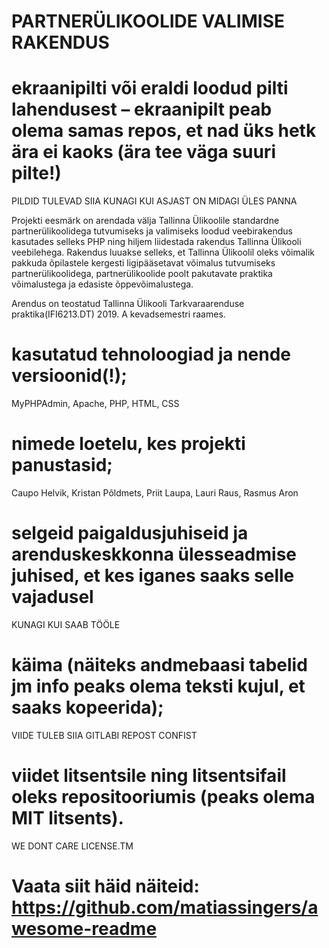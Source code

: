 # PARTNERÜLIKOOLIDE VALIMISE RAKENDUS


# ekraanipilti või eraldi loodud pilti lahendusest – ekraanipilt peab olema samas repos, et nad üks hetk ära ei kaoks (ära tee väga suuri pilte!)
PILDID TULEVAD SIIA KUNAGI KUI ASJAST ON MIDAGI ÜLES PANNA

Projekti eesmärk on arendada välja Tallinna Ülikoolile standardne partnerülikoolidega tutvumiseks ja valimiseks loodud veebirakendus kasutades selleks PHP ning hiljem liidestada rakendus Tallinna Ülikooli veebilehega.
Rakendus luuakse selleks, et Tallinna Ülikoolil  oleks võimalik pakkuda õpilastele kergesti ligipääsetavat võimalus tutvumiseks partnerülikoolidega, partnerülikoolide poolt pakutavate praktika võimalustega ja edasiste õppevõimalustega.

Arendus on teostatud Tallinna Ülikooli Tarkvaraarenduse praktika(IFI6213.DT) 2019. A kevadsemestri raames.

# kasutatud tehnoloogiad ja nende versioonid(!);
MyPHPAdmin, Apache, PHP, HTML, CSS

# nimede loetelu, kes projekti panustasid;
Caupo Helvik, Kristan Põldmets, Priit Laupa, Lauri Raus, Rasmus Aron

# selgeid paigaldusjuhiseid ja arenduskeskkonna ülesseadmise juhised, et kes iganes saaks selle vajadusel
KUNAGI KUI SAAB TÖÖLE

# käima (näiteks andmebaasi tabelid jm info peaks olema teksti kujul, et saaks kopeerida);
VIIDE TULEB SIIA GITLABI REPOST CONFIST

# viidet litsentsile ning litsentsifail oleks repositooriumis (peaks olema MIT litsents).
WE DONT CARE LICENSE.TM

# Vaata siit häid näiteid: https://github.com/matiassingers/awesome-readme
